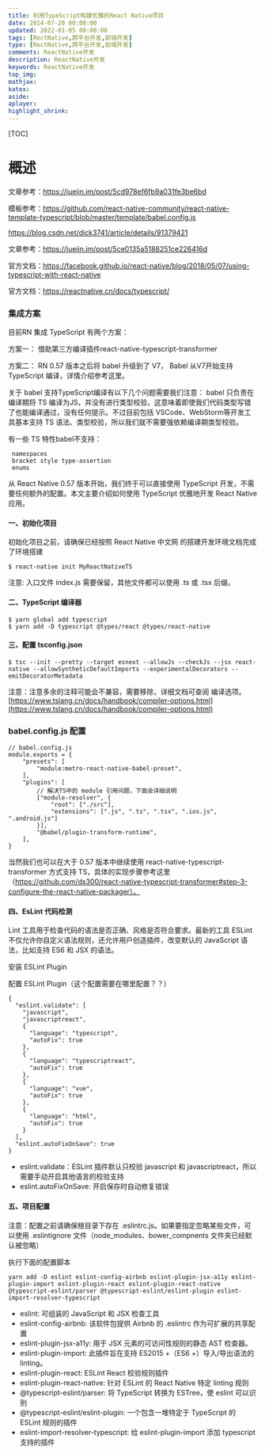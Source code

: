 ```yaml
---
title: 利用TypeScript构建优雅的React Native项目
date: 2014-07-20 00:00:00
updated: 2022-01-05 00:00:00
tags: [RectNative,跨平台开发,前端开发]
type: [RectNative,跨平台开发,前端开发]
comments: ReactNative开发
description: ReactNative开发
keywords: ReactNative开发
top_img:
mathjax:
katex:
aside:
aplayer:
highlight_shrink:
---
```


[TOC]

# 概述

文章参考：https://juejin.im/post/5cd978ef6fb9a031fe3be6bd



模板参考：https://github.com/react-native-community/react-native-template-typescript/blob/master/template/babel.config.js

https://blog.csdn.net/dick3741/article/details/91379421


文章参考：https://juejin.im/post/5ce0135a5188251ce226416d

官方文档：https://facebook.github.io/react-native/blog/2018/05/07/using-typescript-with-react-native

官方文档：https://reactnative.cn/docs/typescript/

### 集成方案

目前RN 集成 TypeScript 有两个方案：

方案一： 借助第三方编译插件react-native-typescript-transformer

方案二： RN 0.57 版本之后将 babel 升级到了 V7， Babel 从V7开始支持 TypeScript 编译，详情介绍参考这里。

关于 babel 支持TypeScript编译有以下几个问题需要我们注意：
babel 只负责在编译期将 TS 编译为JS，并没有进行类型校验，这意味着即使我们代码类型写错了也能编译通过，没有任何提示。不过目前包括 VSCode、WebStorm等开发工具基本支持 TS 语法、类型校验，所以我们就不需要强依赖编译期类型校验。

有一些 TS 特性babel不支持：

```
 namespaces
 bracket style type-assertion
 enums
```










从 React Native 0.57 版本开始，我们终于可以直接使用 TypeScript 开发，不需要任何额外的配置。本文主要介绍如何使用 TypeScript 优雅地开发 React Native 应用。

#### 一、初始化项目

初始化项目之前，请确保已经按照 React Native 中文网 的搭建开发环境文档完成了环境搭建

```
$ react-native init MyReactNativeTS
```

注意: 入口文件 index.js 需要保留，其他文件都可以使用 .ts 或 .tsx 后缀。

#### 二、TypeScript 编译器

```
$ yarn global add typescript
$ yarn add -D typescript @types/react @types/react-native
```
#### 三、配置 tsconfig.json

```
$ tsc --init --pretty --target esnext --allowJs --checkJs --jsx react-native --allowSyntheticDefaultImports --experimentalDecorators --emitDecoratorMetadata

```
注意：注意多余的注释可能会不兼容，需要移除，详细文档可查阅 编译选项。
[https://www.tslang.cn/docs/handbook/compiler-options.html](https://www.tslang.cn/docs/handbook/compiler-options.html)


### babel.config.js 配置

```
// babel.config.js
module.exports = {
    "presets": [
        "module:metro-react-native-babel-preset",
    ],
    "plugins": [
        // 解决TS中的 module 引用问题，下面会详细说明
        ["module-resolver", {
            "root": ["./src"],
            "extensions": [".js", ".ts", ".tsx", ".ios.js", ".android.js"]
        }],
        "@babel/plugin-transform-runtime",
    ],
}

```

当然我们也可以在大于 0.57 版本中继续使用 react-native-typescript-transformer 方式支持 TS，具体的实现步骤参考这里（https://github.com/ds300/react-native-typescript-transformer#step-3-configure-the-react-native-packager）。




#### 四、EsLint 代码检测
Lint 工具用于检查代码的语法是否正确、风格是否符合要求。最新的工具 ESLint 不仅允许你自定义语法规则，还允许用户创造插件，改变默认的 JavaScript 语法，比如支持 ES6 和 JSX 的语法。

安装 ESLint Plugin

配置 ESLint Plugin（这个配置需要在哪里配置？？）

```
{
  "eslint.validate": [
    "javascript",
    "javascriptreact",
    {
      "language": "typescript",
      "autoFix": true
    },
    {
      "language": "typescriptreact",
      "autoFix": true
    },
    {
      "language": "vue",
      "autoFix": true
    },
    {
      "language": "html",
      "autoFix": true
    }
  ],
  "eslint.autoFixOnSave": true
}

```
- eslint.validate：ESLint 插件默认只校验 javascript 和 javascriptreact，所以需要手动开启其他语言的校验支持
- eslint.autoFixOnSave: 开启保存时自动修复错误

#### 五、项目配置
注意：配置之前请确保根目录下存在 .eslintrc.js。如果要指定忽略某些文件，可以使用 .eslintignore 文件（node_modules、bower_compnents 文件夹已经默认被忽略）

执行下面的配置脚本

```
yarn add -D eslint eslint-config-airbnb eslint-plugin-jsx-a11y eslint-plugin-import eslint-plugin-react eslint-plugin-react-native @typescript-eslint/parser @typescript-eslint/eslint-plugin eslint-import-resolver-typescript

```

- eslint: 可组装的 JavaScript 和 JSX 检查工具
- eslint-config-airbnb: 该软件包提供 Airbnb 的 .eslintrc 作为可扩展的共享配置
- eslint-plugin-jsx-a11y: 用于 JSX 元素的可访问性规则的静态 AST 检查器。
- eslint-plugin-import: 此插件旨在支持 ES2015 +（ES6 +）导入/导出语法的 linting。
- eslint-plugin-react: ESLint React 校验规则插件
- eslint-plugin-react-native: 针对 ESLint 的 React Native 特定 linting 规则
- @typescript-eslint/parser: 将 TypeScript 转换为 ESTree，使 eslint 可以识别
- @typescript-eslint/eslint-plugin: 一个包含一堆特定于 TypeScript 的 ESLint 规则的插件
- eslint-import-resolver-typescript: 给 eslint-plugin-import 添加 typescript 支持的插件

